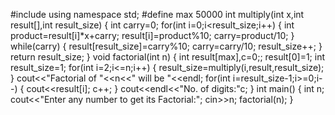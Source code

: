 #include<iostream>
using namespace std;
#define max 50000
int multiply(int x,int result[],int result_size)
{
    int carry=0;
    for(int i=0;i<result_size;i++)
    {
        int product=result[i]*x+carry;
        result[i]=product%10;
        carry=product/10;
    }
    while(carry)
    {
        result[result_size]=carry%10;
        carry=carry/10;
        result_size++;
    }
    return result_size;
}
void factorial(int n)
{
    int result[max],c=0;;
    result[0]=1;
    int result_size=1;
    for(int i=2;i<=n;i++)
    {
        result_size=multiply(i,result,result_size);
    }
    cout<<"Factorial of "<<n<<" will be "<<endl;
    for(int i=result_size-1;i>=0;i--)
    {
        cout<<result[i];
        c++;
    }
    cout<<endl<<"No. of digits:"c;
}
int main()
{
    int n;
    cout<<"Enter any number to get its Factorial:";
    cin>>n;
    factorial(n);
}
